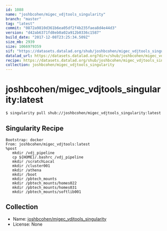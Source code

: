 ```yaml
---
id: 1088
name: "joshbcohen/migec_vdjtools_singularity"
branch: "master"
tag: "latest"
commit: "0872a9810d361b6ea05df2f4b235faea8d4e44d3"
version: "d42ab6371fd8eb0a02a912b0336c1587"
build_date: "2017-12-08T23:25:34.509Z"
size_mb: 2939
size: 1066979359
sif: "https://datasets.datalad.org/shub/joshbcohen/migec_vdjtools_singularity/latest/2017-12-08-0872a981-d42ab637/d42ab6371fd8eb0a02a912b0336c1587.simg"
datalad_url: https://datasets.datalad.org?dir=/shub/joshbcohen/migec_vdjtools_singularity/latest/2017-12-08-0872a981-d42ab637/
recipe: https://datasets.datalad.org/shub/joshbcohen/migec_vdjtools_singularity/latest/2017-12-08-0872a981-d42ab637/Singularity
collection: joshbcohen/migec_vdjtools_singularity
---
```


# joshbcohen/migec_vdjtools_singularity:latest

```bash
$ singularity pull shub://joshbcohen/migec_vdjtools_singularity:latest
```

## Singularity Recipe

```singularity
Bootstrap: docker
From: joshbcohen/migec_vdjtools:latest
%post
   mkdir /vdj_pipeline
   cp ${HOME}/.bashrc /vdj_pipeline
   mkdir /scratchLocal
   mkdir /cluster001
   mkdir /athena
   mkdir /boot
   mkdir /pbtech_mounts
   mkdir /pbtech_mounts/homes022
   mkdir /pbtech_mounts/homes031
   mkdir /pbtech_mounts/softlib001
```

## Collection

 - Name: [joshbcohen/migec_vdjtools_singularity](https://github.com/joshbcohen/migec_vdjtools_singularity)
 - License: None

